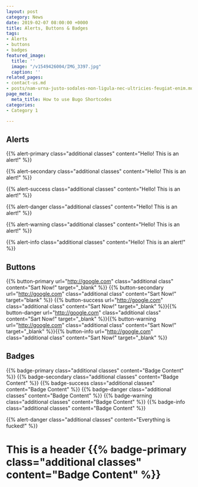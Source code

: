 ```yaml
---
layout: post
category: News
date: 2019-02-07 08:00:00 +0000
title: Alerts, Buttons & Badges
tags:
- Alerts
- buttons
- badges
featured_image:
  title: ''
  image: "/v1549426004/IMG_3397.jpg"
  caption: ''
related_pages:
- contact-us.md
- posts/nam-urna-justo-sodales-non-ligula-nec-ultricies-feugiat-enim.md
page_meta:
  meta_title: How to use Bugo Shortcodes
categories:
- Category 1

---
```

## Alerts

{{% alert-primary class="additional classes" content="Hello! This is an alert!" %}}

{{% alert-secondary class="additional classes" content="Hello! This is an alert!" %}}

{{% alert-success class="additional classes" content="Hello! This is an alert!" %}}

{{% alert-danger class="additional classes" content="Hello! This is an alert!" %}}

{{% alert-warning class="additional classes" content="Hello! This is an alert!" %}}

{{% alert-info class="additional classes" content="Hello! This is an alert!" %}}

## Buttons

{{% button-primary url="http://google.com" class="additional class" content="Sart Now!" target="_blank" %}} {{% button-secondary url="http://google.com" class="additional class" content="Sart Now!" target="blank" %}} {{% button-success url="http://google.com" class="additional class" content="Sart Now!" target="_blank" %}}{{% button-danger url="http://google.com" class="additional class" content="Sart Now!" target="_blank" %}}{{% button-warning url="http://google.com" class="additional class" content="Sart Now!" target="_blank" %}}{{% button-info url="http://google.com" class="additional class" content="Sart Now!" target="_blank" %}}

## Badges

{{% badge-primary class="additional classes" content="Badge Content" %}}  {{% badge-secondary class="additional classes" content="Badge Content" %}}  {{% badge-success class="additional classes" content="Badge Content" %}}  {{% badge-danger class="additional classes" content="Badge Content" %}} {{% badge-warning class="additional classes" content="Badge Content" %}}  {{% badge-info class="additional classes" content="Badge Content" %}}

{{% alert-danger class="additional classes" content="Everything is fucked!" %}} 

# This is a header {{% badge-primary class="additional classes" content="Badge Content" %}}